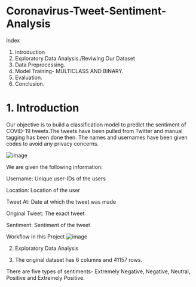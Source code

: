 # Coronavirus-Tweet-Sentiment-Analysis

Index
1. Introduction
2. Exploratory Data Analysis./Reviwing Our Dataset
3. Data Preprocessing.
4. Model Training- MULTICLASS AND BINARY.
5. Evaluation.
6. Conclusion.


# 1. Introduction

Our objective is to build a classification model to predict the sentiment of COVID-19 tweets.The tweets have been pulled from Twitter and manual tagging has been done then. The names and usernames have been given codes to avoid any privacy concerns.

![image](https://github.com/ashishdhawas/Coronavirus-Tweet-Sentiment-Analysis/assets/86394831/6f548e37-60e4-4df1-949d-ea3068c67718)

We are given the following information:

Username: Unique user-IDs of the users

Location: Location of the user

Tweet At: Date at which the tweet was made

Original Tweet: The exact tweet

Sentiment: Sentiment of the tweet


Workflow in this Project
![image](https://github.com/ashishdhawas/Coronavirus-Tweet-Sentiment-Analysis/assets/86394831/2b38f641-cf91-49d5-bca8-fa03682c70db)

2. Exploratory Data Analysis
   
4. The original dataset has 6 columns and 41157 rows.

There are five types of sentiments- Extremely Negative, Negative, Neutral, Positive and Extremely Positive.


